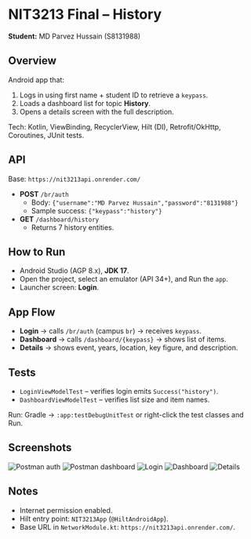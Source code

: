 # NIT3213 Final – History
**Student:** MD Parvez Hussain (S8131988)

## Overview
Android app that:
1) Logs in using first name + student ID to retrieve a `keypass`.
2) Loads a dashboard list for topic **History**.
3) Opens a details screen with the full description.

Tech: Kotlin, ViewBinding, RecyclerView, Hilt (DI), Retrofit/OkHttp, Coroutines, JUnit tests.

## API
Base: `https://nit3213api.onrender.com/`  
- **POST** `/br/auth`
  - Body: `{"username":"MD Parvez Hussain","password":"8131988"}`
  - Sample success: `{"keypass":"history"}`
- **GET** `/dashboard/history`
  - Returns 7 history entities.

## How to Run
- Android Studio (AGP 8.x), **JDK 17**.
- Open the project, select an emulator (API 34+), and Run the `app`.
- Launcher screen: **Login**.

## App Flow
- **Login** → calls `/br/auth` (campus `br`) → receives `keypass`.
- **Dashboard** → calls `/dashboard/{keypass}` → shows list of items.
- **Details** → shows event, years, location, key figure, and description.

## Tests
- `LoginViewModelTest` – verifies login emits `Success("history")`.
- `DashboardViewModelTest` – verifies list size and item names.

Run: Gradle → `:app:testDebugUnitTest` or right-click the test classes and Run.

## Screenshots
![Postman auth](screenshots/postman_auth.png)
![Postman dashboard](screenshots/postman_dashboard.png)
![Login](screenshots/app_login.png)
![Dashboard](screenshots/app_dashboard.png)
![Details](screenshots/app_details.png)

## Notes
- Internet permission enabled.
- Hilt entry point: `NIT3213App` (`@HiltAndroidApp`).
- Base URL in `NetworkModule.kt`: `https://nit3213api.onrender.com/`.
